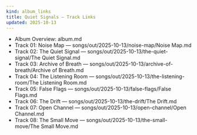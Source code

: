 ```yaml
---
kind: album_links
title: Quiet Signals — Track Links
updated: 2025-10-13
---
```


- Album Overview: album.md
- Track 01: Noise Map — songs/out/2025-10-13/noise-map/Noise Map.md
- Track 02: The Quiet Signal — songs/out/2025-10-13/the-quiet-signal/The Quiet Signal.md
- Track 03: Archive of Breath — songs/out/2025-10-13/archive-of-breath/Archive of Breath.md
- Track 04: The Listening Room — songs/out/2025-10-13/the-listening-room/The Listening Room.md
- Track 05: False Flags — songs/out/2025-10-13/false-flags/False Flags.md
- Track 06: The Drift — songs/out/2025-10-13/the-drift/The Drift.md
- Track 07: Open Channel — songs/out/2025-10-13/open-channel/Open Channel.md
- Track 08: The Small Move — songs/out/2025-10-13/the-small-move/The Small Move.md
